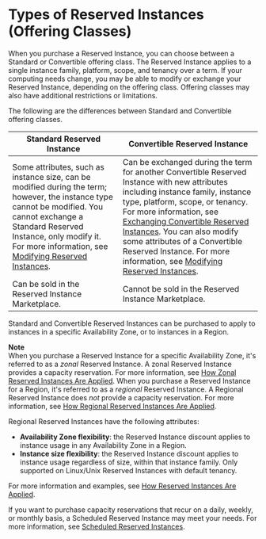 # Types of Reserved Instances \(Offering Classes\)<a name="reserved-instances-types"></a>

When you purchase a Reserved Instance, you can choose between a Standard or Convertible offering class\. The Reserved Instance applies to a single instance family, platform, scope, and tenancy over a term\. If your computing needs change, you may be able to modify or exchange your Reserved Instance, depending on the offering class\. Offering classes may also have additional restrictions or limitations\.

The following are the differences between Standard and Convertible offering classes\.


| Standard Reserved Instance | Convertible Reserved Instance | 
| --- | --- | 
| Some attributes, such as instance size, can be modified during the term; however, the instance type cannot be modified\. You cannot exchange a Standard Reserved Instance, only modify it\. For more information, see [Modifying Reserved Instances](ri-modifying.md)\. | Can be exchanged during the term for another Convertible Reserved Instance with new attributes including instance family, instance type, platform, scope, or tenancy\. For more information, see [Exchanging Convertible Reserved Instances](ri-convertible-exchange.md)\. You can also modify some attributes of a Convertible Reserved Instance\. For more information, see [Modifying Reserved Instances](ri-modifying.md)\. | 
| Can be sold in the Reserved Instance Marketplace\. | Cannot be sold in the Reserved Instance Marketplace\. | 

Standard and Convertible Reserved Instances can be purchased to apply to instances in a specific Availability Zone, or to instances in a Region\.

**Note**  
When you purchase a Reserved Instance for a specific Availability Zone, it's referred to as a *zonal* Reserved Instance\. A zonal Reserved Instance provides a capacity reservation\. For more information, see [How Zonal Reserved Instances Are Applied](apply_ri.md#apply-zonal-ri)\.
When you purchase a Reserved Instance for a Region, it's referred to as a *regional* Reserved Instance\. A Regional Reserved Instance does *not* provide a capacity reservation\. For more information, see [How Regional Reserved Instances Are Applied](apply_ri.md#apply-regional-ri)\.

Regional Reserved Instances have the following attributes:
+ **Availability Zone flexibility**: the Reserved Instance discount applies to instance usage in any Availability Zone in a Region\.
+ **Instance size flexibility**: the Reserved Instance discount applies to instance usage regardless of size, within that instance family\. Only supported on Linux/Unix Reserved Instances with default tenancy\.

For more information and examples, see [How Reserved Instances Are Applied](apply_ri.md)\. 

If you want to purchase capacity reservations that recur on a daily, weekly, or monthly basis, a Scheduled Reserved Instance may meet your needs\. For more information, see [Scheduled Reserved Instances](ec2-scheduled-instances.md)\.